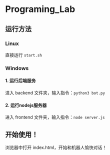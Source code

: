 # Programing_Lab

## 运行方法

### Linux
直接运行 `start.sh`

### Windows

#### 1. 运行后端服务

进入 backend 文件夹，输入指令：`python3 bot.py`

#### 2. 运行nodejs服务器

进入 frontend 文件夹，输入指令：`node server.js`

## 开始使用！

浏览器中打开 index.html，开始和机器人愉快对话！
